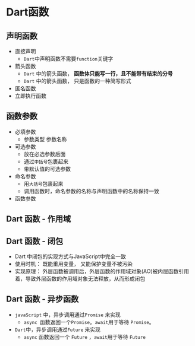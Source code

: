 # Dart函数 
## 声明函数
- 直接声明
  - `Dart`中声明函数不需要`function`关键字
- 箭头函数
  - `Dart` 中的箭头函数， **函数体只能写一行，且不能带有结束的分号**
  - `Dart` 中的箭头函数， 只是函数的一种简写形式
- 匿名函数
- 立即执行函数

## 函数参数
- 必填参数
  - 参数类型 参数名称
- 可选参数
  - 放在必选参数后面
  - 通过`中括号`包裹起来
  - 带默认值的可选参数
- 命名参数
  - 用`大括号`包裹起来
  - 调用函数时，命名参数的名称与声明函数中的名称保持一致
- 函数参数

## Dart 函数 - 作用域
## Dart 函数 - 闭包
- Dart 中闭包的实现方式与JavaScript中完全一致
- 使用时机： 既能重用变量， 又能保护变量不被污染
- 实现原理： 外层函数被调用后，外层函数的作用域对象(AO)被内层函数引用着，导致外层函数的作用域对象无法释放，从而形成闭包

## Dart 函数 - 异步函数

- `javaScript` 中，异步调用通过`Promise` 来实现
  - `async `函数返回一个`Promise`。`await`用于等待 `Promise`。
- `Dart`中，异步调用通过`Future` 来实现
  - `async` 函数返回一个 `Future` ，`await`用于等待 `Future`